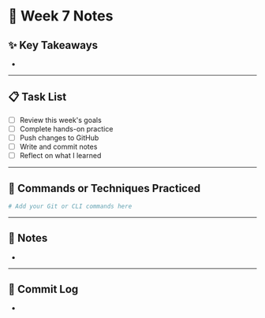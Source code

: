 # 📘 Week 7 Notes

## ✨ Key Takeaways

- 

---

## 📋 Task List

- [ ] Review this week's goals
- [ ] Complete hands-on practice
- [ ] Push changes to GitHub
- [ ] Write and commit notes
- [ ] Reflect on what I learned

---

## 🧪 Commands or Techniques Practiced

```bash
# Add your Git or CLI commands here
```

---

## 📝 Notes

- 

---

## 🔁 Commit Log

- 
```

